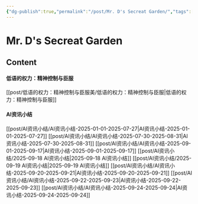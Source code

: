 ```yaml
---
{"dg-publish":true,"permalink":"/post/Mr. D's Secreat Garden/","tags":["gardenEntry"]}
---
```


# Mr. D's Secreat Garden

## Content

#### 低语的权力：精神控制与臣服
[[post/低语的权力：精神控制与臣服美/低语的权力：精神控制与臣服\|低语的权力：精神控制与臣服]]

#### AI资讯小结
[[post/AI资讯小结/AI资讯小结-2025-01-01-2025-07-27\|AI资讯小结-2025-01-01-2025-07-27]]
[[post/AI资讯小结/AI资讯小结-2025-07-30-2025-08-31\|AI资讯小结-2025-07-30-2025-08-31]]
[[post/AI资讯小结/AI资讯小结-2025-09-01-2025-09-17\|AI资讯小结-2025-09-01-2025-09-17]]
[[post/AI资讯小结/2025-09-18 AI资讯小结\|2025-09-18 AI资讯小结]]
[[post/AI资讯小结/2025-09-19 AI资讯小结\|2025-09-19 AI资讯小结]]
[[post/AI资讯小结/AI资讯小结-2025-09-20-2025-09-21\|AI资讯小结-2025-09-20-2025-09-21]]
[[post/AI资讯小结/AI资讯小结-2025-09-22-2025-09-23\|AI资讯小结-2025-09-22-2025-09-23]]
[[post/AI资讯小结/AI资讯小结-2025-09-24-2025-09-24\|AI资讯小结-2025-09-24-2025-09-24]]

